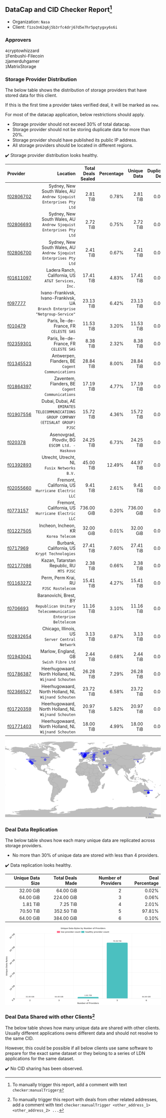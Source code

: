 ## DataCap and CID Checker Report[^1]
 - Organization: `Nasa`
 - Client: `f1zo3n62q6j5b3rfc4drj67d5e7hr5pqtygxy6s6i`
### Approvers
`4`cryptowhizzard<br/>`1`Fenbushi-Filecoin<br/>`2`jamerduhgamer<br/>`1`MatrixStorage


### Storage Provider Distribution
The below table shows the distribution of storage providers that have stored data for this client.

If this is the first time a provider takes verified deal, it will be marked as `new`.

For most of the datacap application, below restrictions should apply.
 - Storage provider should not exceed 30% of total datacap.
 - Storage provider should not be storing duplicate data for more than 20%.
 - Storage provider should have published its public IP address.
 - All storage providers should be located in different regions.

✔️ Storage provider distribution looks healthy.

| Provider                                              |                                                                                Location | Total Deals Sealed | Percentage | Unique Data | Duplicate Deals |
| :---------------------------------------------------- | --------------------------------------------------------------------------------------: | -----------------: | ---------: | ----------: | --------------: |
| [f02806702](https://filfox.info/en/address/f02806702) |                   Sydney, New South Wales, AU<br/>`Andrew Sjoquist Enterprises Pty Ltd` |           2.81 TiB |      0.78% |    2.81 TiB |           0.00% |
| [f02806693](https://filfox.info/en/address/f02806693) |                   Sydney, New South Wales, AU<br/>`Andrew Sjoquist Enterprises Pty Ltd` |           2.72 TiB |      0.75% |    2.72 TiB |           0.00% |
| [f02806700](https://filfox.info/en/address/f02806700) |                   Sydney, New South Wales, AU<br/>`Andrew Sjoquist Enterprises Pty Ltd` |           2.41 TiB |      0.67% |    2.41 TiB |           0.00% |
| [f01611097](https://filfox.info/en/address/f01611097) |                                  Ladera Ranch, California, US<br/>`AT&T Services, Inc.` |          17.41 TiB |      4.83% |   17.41 TiB |           0.00% |
| [f097777](https://filfox.info/en/address/f097777)     |         Ivano-Frankivsk, Ivano-Frankivsk, UA<br/>`Branch Enterprise "Netgroup-Service"` |          23.13 TiB |      6.42% |   23.13 TiB |           0.00% |
| [f010479](https://filfox.info/en/address/f010479)     |                                              Paris, Île-de-France, FR<br/>`CELESTE SAS` |          11.53 TiB |      3.20% |   11.53 TiB |           0.00% |
| [f02359301](https://filfox.info/en/address/f02359301) |                                              Paris, Île-de-France, FR<br/>`CELESTE SAS` |           8.38 TiB |      2.32% |    8.38 TiB |           0.00% |
| [f01345523](https://filfox.info/en/address/f01345523) |                                     Antwerpen, Flanders, BE<br/>`Cogent Communications` |          28.84 TiB |      8.00% |   28.84 TiB |           0.00% |
| [f01864397](https://filfox.info/en/address/f01864397) |                                      Zaventem, Flanders, BE<br/>`Cogent Communications` |          17.19 TiB |      4.77% |   17.19 TiB |           0.00% |
| [f01907556](https://filfox.info/en/address/f01907556) |  Dubai, Dubai, AE<br/>`EMIRATES TELECOMMUNICATIONS GROUP COMPANY (ETISALAT GROUP) PJSC` |          15.72 TiB |      4.36% |   15.72 TiB |           0.00% |
| [f020378](https://filfox.info/en/address/f020378)     |                                      Asenovgrad, Plovdiv, BG<br/>`ESCOM Ltd. - Haskovo` |          24.25 TiB |      6.73% |   24.25 TiB |           0.00% |
| [f01392893](https://filfox.info/en/address/f01392893) |                                          Utrecht, Utrecht, NL<br/>`Fusix Networks B.V.` |          45.00 TiB |     12.49% |   44.97 TiB |           0.07% |
| [f02055660](https://filfox.info/en/address/f02055660) |                                    Fremont, California, US<br/>`Hurricane Electric LLC` |           9.41 TiB |      2.61% |    9.41 TiB |           0.00% |
| [f0773157](https://filfox.info/en/address/f0773157)   |                                    Fremont, California, US<br/>`Hurricane Electric LLC` |         736.00 GiB |      0.20% |  736.00 GiB |           0.00% |
| [f01227505](https://filfox.info/en/address/f01227505) |                                                Incheon, Incheon, KR<br/>`Korea Telecom` |          32.00 GiB |      0.01% |   32.00 GiB |           0.00% |
| [f0717969](https://filfox.info/en/address/f0717969)   |                                        Burbank, California, US<br/>`Krypt Technologies` |          27.41 TiB |      7.60% |   27.41 TiB |           0.00% |
| [f02177086](https://filfox.info/en/address/f02177086) |                                            Kazan, Tatarstan Republic, RU<br/>`MTS PJSC` |           2.38 TiB |      0.66% |    2.38 TiB |           0.00% |
| [f01163272](https://filfox.info/en/address/f01163272) |                                               Perm, Perm Krai, RU<br/>`PJSC Rostelecom` |          15.41 TiB |      4.27% |   15.41 TiB |           0.00% |
| [f0706693](https://filfox.info/en/address/f0706693)   | Baranovichi, Brest, BY<br/>`Republican Unitary Telecommunication Enterprise Beltelecom` |          11.16 TiB |      3.10% |   11.16 TiB |           0.00% |
| [f02832654](https://filfox.info/en/address/f02832654) |                                      Chicago, Illinois, US<br/>`Server Central Network` |           3.13 TiB |      0.87% |    3.13 TiB |           0.00% |
| [f01943041](https://filfox.info/en/address/f01943041) |                                               Marlow, England, GB<br/>`Swish Fibre Ltd` |           2.44 TiB |      0.68% |    2.44 TiB |           0.00% |
| [f01786387](https://filfox.info/en/address/f01786387) |                                 Heerhugowaard, North Holland, NL<br/>`Wijnand Schouten` |          26.28 TiB |      7.29% |   26.28 TiB |           0.00% |
| [f02366527](https://filfox.info/en/address/f02366527) |                                 Heerhugowaard, North Holland, NL<br/>`Wijnand Schouten` |          23.72 TiB |      6.58% |   23.72 TiB |           0.00% |
| [f01720359](https://filfox.info/en/address/f01720359) |                                 Heerhugowaard, North Holland, NL<br/>`Wijnand Schouten` |          20.97 TiB |      5.82% |   20.97 TiB |           0.00% |
| [f01771403](https://filfox.info/en/address/f01771403) |                                 Heerhugowaard, North Holland, NL<br/>`Wijnand Schouten` |          18.00 TiB |      4.99% |   18.00 TiB |           0.00% |

<img src="https://raw.githubusercontent.com/data-preservation-programs/filplus-checker-assets/main/filecoin-project/filecoin-plus-large-datasets/issues/2217/1703844156346.png"/>

### Deal Data Replication
The below table shows how each many unique data are replicated across storage providers.

- No more than 30% of unique data are stored with less than 4 providers.

✔️ Data replication looks healthy.

| Unique Data Size | Total Deals Made | Number of Providers | Deal Percentage |
| ---------------: | ---------------: | ------------------: | --------------: |
|        32.00 GiB |        64.00 GiB |                   2 |           0.02% |
|        64.00 GiB |       224.00 GiB |                   3 |           0.06% |
|         1.81 TiB |         7.25 TiB |                   4 |           2.01% |
|        70.50 TiB |       352.50 TiB |                   5 |          97.81% |
|        64.00 GiB |       384.00 GiB |                   6 |           0.10% |

<img src="https://raw.githubusercontent.com/data-preservation-programs/filplus-checker-assets/main/filecoin-project/filecoin-plus-large-datasets/issues/2217/1703844157013.png"/>

### Deal Data Shared with other Clients[^3]
The below table shows how many unique data are shared with other clients.
Usually different applications owns different data and should not resolve to the same CID.

However, this could be possible if all below clients use same software to prepare for the exact same dataset or they belong to a series of LDN applications for the same dataset.

✔️ No CID sharing has been observed.

[^1]: To manually trigger this report, add a comment with text `checker:manualTrigger`

[^2]: Deals from those addresses are combined into this report as they are specified with `checker:manualTrigger`

[^3]: To manually trigger this report with deals from other related addresses, add a comment with text `checker:manualTrigger <other_address_1> <other_address_2> ...`
